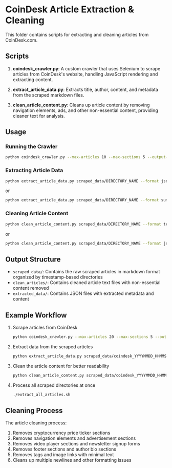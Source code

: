 # CoinDesk Article Extraction & Cleaning

This folder contains scripts for extracting and cleaning articles from CoinDesk.com.

## Scripts

1. **coindesk_crawler.py**: A custom crawler that uses Selenium to scrape articles from CoinDesk's website, handling JavaScript rendering and extracting content.

2. **extract_article_data.py**: Extracts title, author, content, and metadata from the scraped markdown files.

3. **clean_article_content.py**: Cleans up article content by removing navigation elements, ads, and other non-essential content, providing cleaner text for analysis.

## Usage

### Running the Crawler

```bash
python coindesk_crawler.py --max-articles 10 --max-sections 5 --output-dir scraped_data
```

### Extracting Article Data

```bash
python extract_article_data.py scraped_data/DIRECTORY_NAME --format json --output output_file.json
```

or

```bash
python extract_article_data.py scraped_data/DIRECTORY_NAME --format summary
```

### Cleaning Article Content

```bash
python clean_article_content.py scraped_data/DIRECTORY_NAME --format text --output-dir clean_articles
```

or

```bash
python clean_article_content.py scraped_data/DIRECTORY_NAME --format json --output-dir clean_articles_json
```

## Output Structure

- `scraped_data/`: Contains the raw scraped articles in markdown format organized by timestamp-based directories
- `clean_articles/`: Contains cleaned article text files with non-essential content removed
- `extracted_data/`: Contains JSON files with extracted metadata and content

## Example Workflow

1. Scrape articles from CoinDesk
   ```bash
   python coindesk_crawler.py --max-articles 20 --max-sections 5 --output-dir scraped_data
   ```

2. Extract data from the scraped articles
   ```bash
   python extract_article_data.py scraped_data/coindesk_YYYYMMDD_HHMMSS --format json --output extracted_data.json
   ```

3. Clean the article content for better readability
   ```bash
   python clean_article_content.py scraped_data/coindesk_YYYYMMDD_HHMMSS --format text --output-dir clean_articles
   ```

4. Process all scraped directories at once
   ```bash
   ./extract_all_articles.sh
   ```

## Cleaning Process

The article cleaning process:

1. Removes cryptocurrency price ticker sections
2. Removes navigation elements and advertisement sections
3. Removes video player sections and newsletter signup forms
4. Removes footer sections and author bio sections
5. Removes tags and image links with minimal text
6. Cleans up multiple newlines and other formatting issues 